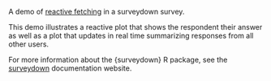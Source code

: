 A demo of [reactive fetching](https://surveydown.org/fetch-data.html#reactive-fetching) in a surveydown survey.

This demo illustrates a reactive plot that shows the respondent their answer as well as a plot that updates in real time summarizing responses from all other users.

For more information about the {surveydown} R package, see the [surveydown](https://surveydown.org) documentation website.